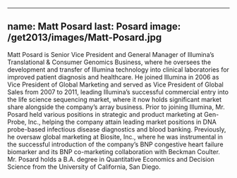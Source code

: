 
---
name: Matt Posard
last: Posard
image: /get2013/images/Matt-Posard.jpg
---

Matt Posard is Senior Vice President and General Manager of Illumina’s Translational & Consumer Genomics Business, where he oversees the development and transfer of Illumina technology into clinical laboratories for improved patient diagnosis and healthcare. He joined Illumina in 2006 as Vice President of Global Marketing and served as Vice President of Global Sales from 2007 to 2011, leading Illumina’s successful commercial entry into the life science sequencing market, where it now holds significant market share alongside the company’s array business. Prior to joining Illumina, Mr. Posard held various positions in strategic and product marketing at Gen-Probe, Inc., helping the company attain leading market positions in DNA probe-based infectious disease diagnostics and blood banking. Previously, he oversaw global marketing at Biosite, Inc., where he was instrumental in the successful introduction of the company’s BNP congestive heart failure biomarker and its BNP co-marketing collaboration with Beckman Coulter. Mr. Posard holds a B.A. degree in Quantitative Economics and Decision Science from the University of California, San Diego.
